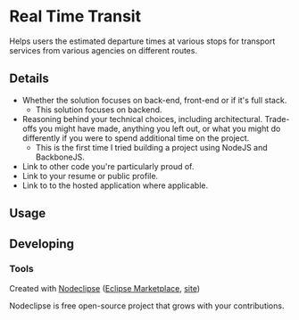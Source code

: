 

# Real Time Transit
   Helps users the estimated departure times at various stops for transport services from various agencies on different routes.
   
## Details
   * Whether the solution focuses on back-end, front-end or if it's full stack.
       * This solution focuses on backend.
   * Reasoning behind your technical choices, including architectural. Trade-offs
     you might have made, anything you left out, or what you might do differently
     if you were to spend additional time on the project.
       * This is the first time I tried building a project using NodeJS and BackboneJS.
   * Link to other code you're particularly proud of.
   * Link to your resume or public profile.
   * Link to to the hosted application where applicable.


## Usage



## Developing



### Tools

Created with [Nodeclipse](https://github.com/Nodeclipse/nodeclipse-1)
 ([Eclipse Marketplace](http://marketplace.eclipse.org/content/nodeclipse), [site](http://www.nodeclipse.org))   

Nodeclipse is free open-source project that grows with your contributions.
